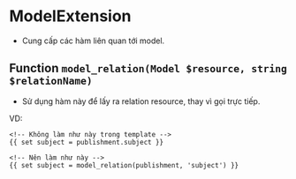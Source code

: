 # ModelExtension
- Cung cấp các hàm liên quan tới model.

## Function `model_relation(Model $resource, string $relationName)`
- Sử dụng hàm này để lấy ra relation resource, thay vì gọi trực tiếp.

VD:
```twig
<!-- Không làm như này trong template -->
{{ set subject = publishment.subject }}

<!-- Nên làm như này -->
{{ set subject = model_relation(publishment, 'subject') }}
```
